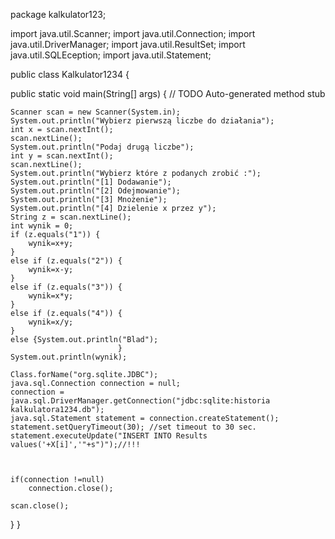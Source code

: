 package kalkulator123;

import java.util.Scanner;
import java.util.Connection;
import java.util.DriverManager;
import java.util.ResultSet;
import java.util.SQLEception;
import java.util.Statement;

public class Kalkulator1234 {

public static void main(String[] args) {
	// TODO Auto-generated method stub
	
	Scanner scan = new Scanner(System.in);
	System.out.println("Wybierz pierwszą liczbe do działania");
	int x = scan.nextInt();
	scan.nextLine();
	System.out.println("Podaj drugą liczbe");
	int y = scan.nextInt();
	scan.nextLine();
	System.out.println("Wybierz które z podanych zrobić :");
	System.out.println("[1] Dodawanie");
	System.out.println("[2] Odejmowanie");
	System.out.println("[3] Mnożenie");
	System.out.println("[4] Dzielenie x przez y");
	String z = scan.nextLine();
	int wynik = 0;
	if (z.equals("1")) {
		wynik=x+y;
	}
	else if (z.equals("2")) {
		wynik=x-y;
	}
	else if (z.equals("3")) {
		wynik=x*y;
	}
	else if (z.equals("4")) {
		wynik=x/y;
	}
	else {System.out.println("Blad");
							}
	System.out.println(wynik);
	
	Class.forName("org.sqlite.JDBC");
	java.sql.Connection connection = null;
	connection = java.sql.DriverManager.getConnection("jdbc:sqlite:historia kalkulatora1234.db");
	java.sql.Statement statement = connection.createStatement();
	statement.setQueryTimeout(30); //set timeout to 30 sec.
	statement.executeUpdate("INSERT INTO Results values('+X[i]','"+s")");//!!!
	
	
	
	if(connection !=null)
		connection.close();
					
	scan.close();
}
}
